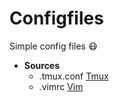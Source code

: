 # Configfiles

Simple config files :mask:

* **Sources**
    * .tmux.conf [Tmux](https://tmux.github.io/)
    * .vimrc [Vim](http://www.vim.org/)

